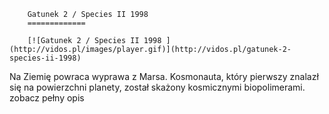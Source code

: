 
        Gatunek 2 / Species II 1998 
        =============
        
        [![Gatunek 2 / Species II 1998 ](http://vidos.pl/images/player.gif)](http://vidos.pl/gatunek-2-species-ii-1998)
        
        
 Na Ziemię powraca wyprawa z Marsa. Kosmonauta, który pierwszy znalazł się na powierzchni planety, został skażony kosmicznymi biopolimerami. zobacz pełny opis
    